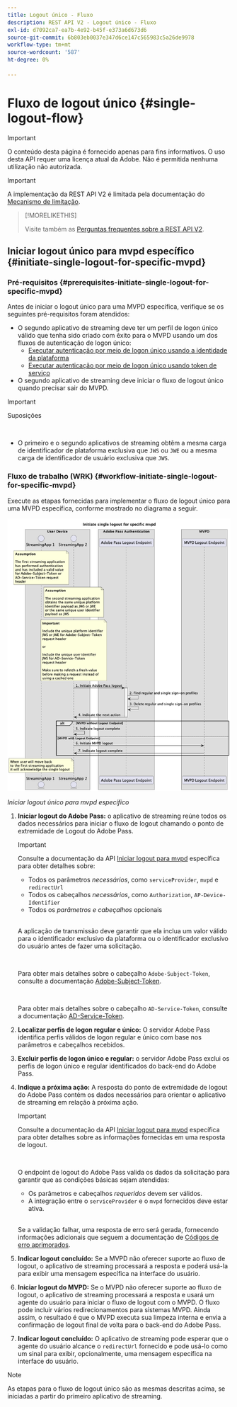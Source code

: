 ```yaml
---
title: Logout único - Fluxo
description: REST API V2 - Logout único - Fluxo
exl-id: d7092ca7-ea7b-4e92-b45f-e373a6d673d6
source-git-commit: 6b803eb0037e347d6ce147c565983c5a26de9978
workflow-type: tm+mt
source-wordcount: '587'
ht-degree: 0%

---
```


# Fluxo de logout único {#single-logout-flow}

>[!IMPORTANT]
>
> O conteúdo desta página é fornecido apenas para fins informativos. O uso desta API requer uma licença atual da Adobe. Não é permitida nenhuma utilização não autorizada.

>[!IMPORTANT]
>
> A implementação da REST API V2 é limitada pela documentação do [Mecanismo de limitação](/help/authentication/integration-guide-programmers/throttling-mechanism.md).

>[!MORELIKETHIS]
>
> Visite também as [Perguntas frequentes sobre a REST API V2](/help/authentication/integration-guide-programmers/rest-apis/rest-api-v2/rest-api-v2-faqs.md#authentication-phase-faqs-general).

## Iniciar logout único para mvpd específico {#initiate-single-logout-for-specific-mvpd}

### Pré-requisitos {#prerequisites-initiate-single-logout-for-specific-mvpd}

Antes de iniciar o logout único para uma MVPD específica, verifique se os seguintes pré-requisitos foram atendidos:

* O segundo aplicativo de streaming deve ter um perfil de logon único válido que tenha sido criado com êxito para o MVPD usando um dos fluxos de autenticação de logon único:
   * [Executar autenticação por meio de logon único usando a identidade da plataforma](rest-api-v2-single-sign-on-platform-identity-flows.md)
   * [Executar autenticação por meio de logon único usando token de serviço](rest-api-v2-single-sign-on-service-token-flows.md)
* O segundo aplicativo de streaming deve iniciar o fluxo de logout único quando precisar sair do MVPD.

>[!IMPORTANT]
> 
> Suposições
>
> <br/>
> 
> * O primeiro e o segundo aplicativos de streaming obtêm a mesma carga de identificador de plataforma exclusiva que `JWS` ou `JWE` ou a mesma carga de identificador de usuário exclusiva que `JWS`.

### Fluxo de trabalho (WRK) {#workflow-initiate-single-logout-for-specific-mvpd}

Execute as etapas fornecidas para implementar o fluxo de logout único para uma MVPD específica, conforme mostrado no diagrama a seguir.

![Iniciar logout único para mvpd específico](../../../../../assets/rest-api-v2/flows/single-sign-on-access-flows/rest-api-v2-initiate-single-logout-for-specific-mvpd-flow.png)

*Iniciar logout único para mvpd específico*

1. **Iniciar logout do Adobe Pass:** o aplicativo de streaming reúne todos os dados necessários para iniciar o fluxo de logout chamando o ponto de extremidade de Logout do Adobe Pass.

   >[!IMPORTANT]
   >
   > Consulte a documentação da API [Iniciar logout para mvpd](../../apis/logout-apis/rest-api-v2-logout-apis-initiate-logout-for-specific-mvpd.md) específica para obter detalhes sobre:
   >
   > * Todos os parâmetros _necessários_, como `serviceProvider`, `mvpd` e `redirectUrl`
   > * Todos os cabeçalhos _necessários_, como `Authorization`, `AP-Device-Identifier`
   > * Todos os _parâmetros e cabeçalhos_ opcionais
   >
   > <br/>
   >
   > A aplicação de transmissão deve garantir que ela inclua um valor válido para o identificador exclusivo da plataforma ou o identificador exclusivo do usuário antes de fazer uma solicitação.
   >
   > <br/>
   > 
   > Para obter mais detalhes sobre o cabeçalho `Adobe-Subject-Token`, consulte a documentação [Adobe-Subject-Token](../../appendix/headers/rest-api-v2-appendix-headers-adobe-subject-token.md).
   > 
   > <br/>
   > 
   > Para obter mais detalhes sobre o cabeçalho `AD-Service-Token`, consulte a documentação [AD-Service-Token](../../appendix/headers/rest-api-v2-appendix-headers-ad-service-token.md).

1. **Localizar perfis de logon regular e único:** O servidor Adobe Pass identifica perfis válidos de logon regular e único com base nos parâmetros e cabeçalhos recebidos.

1. **Excluir perfis de logon único e regular:** o servidor Adobe Pass exclui os perfis de logon único e regular identificados do back-end do Adobe Pass.

1. **Indique a próxima ação:** A resposta do ponto de extremidade de logout do Adobe Pass contém os dados necessários para orientar o aplicativo de streaming em relação à próxima ação.

   >[!IMPORTANT]
   >
   > Consulte a documentação da API [Iniciar logout para mvpd](../../apis/logout-apis/rest-api-v2-logout-apis-initiate-logout-for-specific-mvpd.md) específica para obter detalhes sobre as informações fornecidas em uma resposta de logout.
   > 
   > <br/>
   > 
   > O endpoint de logout do Adobe Pass valida os dados da solicitação para garantir que as condições básicas sejam atendidas:
   >
   > * Os parâmetros e cabeçalhos _requeridos_ devem ser válidos.
   > * A integração entre o `serviceProvider` e o `mvpd` fornecidos deve estar ativa.
   >
   > <br/>
   > 
   > Se a validação falhar, uma resposta de erro será gerada, fornecendo informações adicionais que seguem a documentação de [Códigos de erro aprimorados](../../../../features-standard/error-reporting/enhanced-error-codes.md).

1. **Indicar logout concluído:** Se a MVPD não oferecer suporte ao fluxo de logout, o aplicativo de streaming processará a resposta e poderá usá-la para exibir uma mensagem específica na interface do usuário.

1. **Iniciar logout do MVPD:** Se o MVPD não oferecer suporte ao fluxo de logout, o aplicativo de streaming processará a resposta e usará um agente do usuário para iniciar o fluxo de logout com o MVPD. O fluxo pode incluir vários redirecionamentos para sistemas MVPD. Ainda assim, o resultado é que o MVPD executa sua limpeza interna e envia a confirmação de logout final de volta para o back-end do Adobe Pass.

1. **Indicar logout concluído:** O aplicativo de streaming pode esperar que o agente do usuário alcance o `redirectUrl` fornecido e pode usá-lo como um sinal para exibir, opcionalmente, uma mensagem específica na interface do usuário.

>[!NOTE]
>
> As etapas para o fluxo de logout único são as mesmas descritas acima, se iniciadas a partir do primeiro aplicativo de streaming.
